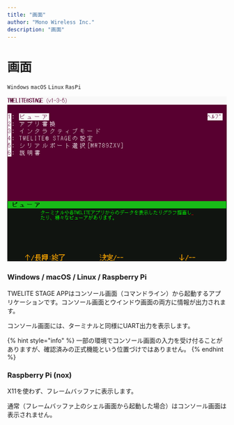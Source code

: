 ```yaml
---
title: "画面"
author: "Mono Wireless Inc."
description: "画面"
---
```


# 画面

`Windows` `macOS` `Linux` `RasPi`

![画面例、メニュー](../../.gitbook/assets/img_rootmenu-1.png)

### Windows / macOS / Linux / Raspberry Pi

TWELITE STAGE APPはコンソール画面（コマンドライン）から起動するアプリケーションです。コンソール画面とウインドウ画面の両方に情報が出力されます。

コンソール画面には、ターミナルと同様にUART出力を表示します。

{% hint style="info" %}
一部の環境でコンソール画面の入力を受け付ることがありますが、確認済みの正式機能という位置づけではありません。
{% endhint %}



### Raspberry Pi (nox)

X11を使わず、フレームバッファに表示します。

通常（フレームバッファ上のシェル画面から起動した場合）はコンソール画面は表示されません。
